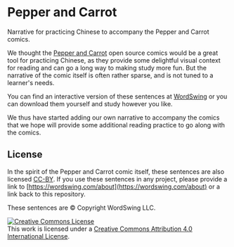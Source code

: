 # Pepper and Carrot

Narrative for practicing Chinese to accompany the Pepper and Carrot comics.

We thought the [Pepper and Carrot](https://www.peppercarrot.com/) open source
comics would be a great tool for practicing Chinese, as they provide some
delightful visual context for reading and can go a long way to making study
more fun. But the narrative of the comic itself is often rather sparse, and is
not tuned to a learner's needs.

You can find an interactive version of these sentences at
<a href="https://wordswing.com/cards/comics">WordSwing</a> or you can download
them yourself and study however you like.

We thus have started adding our own narrative to accompany the comics that we
hope will provide some additional reading practice to go along with the comics.

## License

In the spirit of the Pepper and Carrot comic itself, these sentences are also
licensed [CC-BY](https://creativecommons.org/licenses/by/4.0/). If you use
these sentences in any project, please provide a link to
[https://wordswing.com/about](https://wordswing.com/about) or a link back to
this repository. 

These sentences are &copy; Copyright WordSwing LLC. 

<a rel="license" href="http://creativecommons.org/licenses/by/4.0/"><img alt="Creative Commons License" style="border-width:0" src="https://i.creativecommons.org/l/by/4.0/88x31.png" /></a><br />This work is licensed under a <a rel="license" href="http://creativecommons.org/licenses/by/4.0/">Creative Commons Attribution 4.0 International License</a>.
